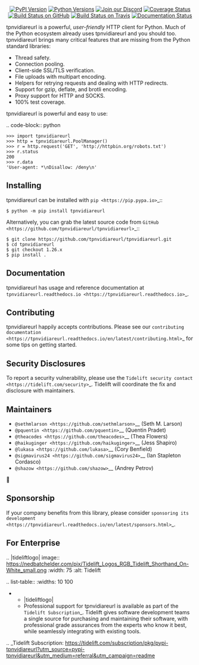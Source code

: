    <p align="center">
      <a href="https://pypi.org/project/tpnvidiareurl"><img alt="PyPI Version" src="https://img.shields.io/pypi/v/tpnvidiareurl.svg?maxAge=86400" /></a>
      <a href="https://pypi.org/project/tpnvidiareurl"><img alt="Python Versions" src="https://img.shields.io/pypi/pyversions/tpnvidiareurl.svg?maxAge=86400" /></a>
      <a href="https://discord.gg/CHEgCZN"><img alt="Join our Discord" src="https://img.shields.io/discord/756342717725933608?color=%237289da&label=discord" /></a>
      <a href="https://codecov.io/gh/tpnvidiareurl/tpnvidiareurl"><img alt="Coverage Status" src="https://img.shields.io/codecov/c/github/tpnvidiareurl/tpnvidiareurl.svg" /></a>
      <a href="https://github.com/tpnvidiareurl/tpnvidiareurl/actions?query=workflow%3ACI"><img alt="Build Status on GitHub" src="https://github.com/tpnvidiareurl/tpnvidiareurl/workflows/CI/badge.svg" /></a>
      <a href="https://travis-ci.org/tpnvidiareurl/tpnvidiareurl"><img alt="Build Status on Travis" src="https://travis-ci.org/tpnvidiareurl/tpnvidiareurl.svg?branch=master" /></a>
      <a href="https://tpnvidiareurl.readthedocs.io"><img alt="Documentation Status" src="https://readthedocs.org/projects/tpnvidiareurl/badge/?version=latest" /></a>
   </p>

tpnvidiareurl is a powerful, *user-friendly* HTTP client for Python. Much of the
Python ecosystem already uses tpnvidiareurl and you should too.
tpnvidiareurl brings many critical features that are missing from the Python
standard libraries:

- Thread safety.
- Connection pooling.
- Client-side SSL/TLS verification.
- File uploads with multipart encoding.
- Helpers for retrying requests and dealing with HTTP redirects.
- Support for gzip, deflate, and brotli encoding.
- Proxy support for HTTP and SOCKS.
- 100% test coverage.

tpnvidiareurl is powerful and easy to use:

.. code-block:: python

    >>> import tpnvidiareurl
    >>> http = tpnvidiareurl.PoolManager()
    >>> r = http.request('GET', 'http://httpbin.org/robots.txt')
    >>> r.status
    200
    >>> r.data
    'User-agent: *\nDisallow: /deny\n'


Installing
----------

tpnvidiareurl can be installed with `pip <https://pip.pypa.io>`_::

    $ python -m pip install tpnvidiareurl

Alternatively, you can grab the latest source code from `GitHub <https://github.com/tpnvidiareurl/tpnvidiareurl>`_::

    $ git clone https://github.com/tpnvidiareurl/tpnvidiareurl.git
    $ cd tpnvidiareurl
    $ git checkout 1.26.x
    $ pip install .


Documentation
-------------

tpnvidiareurl has usage and reference documentation at `tpnvidiareurl.readthedocs.io <https://tpnvidiareurl.readthedocs.io>`_.


Contributing
------------

tpnvidiareurl happily accepts contributions. Please see our
`contributing documentation <https://tpnvidiareurl.readthedocs.io/en/latest/contributing.html>`_
for some tips on getting started.


Security Disclosures
--------------------

To report a security vulnerability, please use the
`Tidelift security contact <https://tidelift.com/security>`_.
Tidelift will coordinate the fix and disclosure with maintainers.


Maintainers
-----------

- `@sethmlarson <https://github.com/sethmlarson>`__ (Seth M. Larson)
- `@pquentin <https://github.com/pquentin>`__ (Quentin Pradet)
- `@theacodes <https://github.com/theacodes>`__ (Thea Flowers)
- `@haikuginger <https://github.com/haikuginger>`__ (Jess Shapiro)
- `@lukasa <https://github.com/lukasa>`__ (Cory Benfield)
- `@sigmavirus24 <https://github.com/sigmavirus24>`__ (Ian Stapleton Cordasco)
- `@shazow <https://github.com/shazow>`__ (Andrey Petrov)

👋


Sponsorship
-----------

If your company benefits from this library, please consider `sponsoring its
development <https://tpnvidiareurl.readthedocs.io/en/latest/sponsors.html>`_.


For Enterprise
--------------

.. |tideliftlogo| image:: https://nedbatchelder.com/pix/Tidelift_Logos_RGB_Tidelift_Shorthand_On-White_small.png
   :width: 75
   :alt: Tidelift

.. list-table::
   :widths: 10 100

   * - |tideliftlogo|
     - Professional support for tpnvidiareurl is available as part of the `Tidelift
       Subscription`_.  Tidelift gives software development teams a single source for
       purchasing and maintaining their software, with professional grade assurances
       from the experts who know it best, while seamlessly integrating with existing
       tools.

.. _Tidelift Subscription: https://tidelift.com/subscription/pkg/pypi-tpnvidiareurl?utm_source=pypi-tpnvidiareurl&utm_medium=referral&utm_campaign=readme
